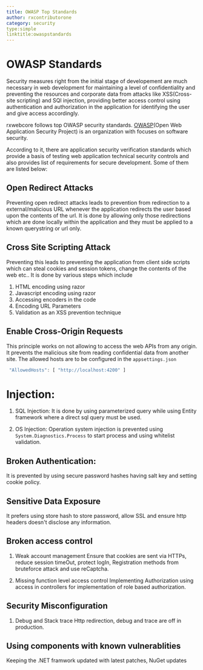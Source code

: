 ```yaml
---
title: OWASP Top Standards
author: rxcontributorone
category: security 
type:simple
linktitle:owaspstandards
---
```

# OWASP Standards

Security measures right from the initial stage of developement are much necessary in web development for maintaining a level of confidentiality and preventing the resources and corporate data from attacks like XSS(Cross-site scripting) and SQl injection, providing better access control using authentication and authorization in the application for identifying the user and give access accordingly.

rxwebcore follows top OWASP security standards. <a class="redirect-link" href="https://cheatsheetseries.owasp.org/cheatsheets/DotNet_Security_Cheat_Sheet.html">OWASP</a>(Open Web Application Security Project) is an organization with focuses on software security.

According to it, there are application security verification standards which provide a basis of testing web application technical security controls and also provides list of requirements for secure development. Some of them are listed below:

## Open Redirect Attacks
Preventing open redirect attacks leads to prevention from redirection to a external/malicious URL whenever the application redirects the user based upon the contents of the url. It is done by allowing only those redirections which are done locally within the application and they must be applied to a known querystring or url only. 

## Cross Site Scripting Attack
Preventing this leads to preventing the application from client side scripts which can steal cookies and session tokens, change the contents of the web etc.. It is done by various steps which include

1. HTML encoding using razor
2. Javascript encoding using razor
3. Accessing encoders in the code
4. Encoding URL Parameters
5. Validation as an XSS prevention technique

## Enable Cross-Origin Requests   
This principle works on not allowing to access the web APIs from any origin. It prevents the malicious site from reading confidential data from another site. The allowed hosts are to be configured in the `appsettings.json`

````js
 "AllowedHosts": [ "http://localhost:4200" ]
````

# Injection:
1) SQL Injection:
It is done by using parameterized query while using Entity framework where a direct sql query must be used. 

2) OS Injection: 
Operation system injection is prevented using `System.Diagnostics.Process` to start process and using whitelist validation.

## Broken Authentication:
It is prevented by using secure password hashes having salt key and setting cookie policy.

## Sensitive Data Exposure
It prefers using store hash to store password, allow SSL and ensure http headers doesn't disclose any information.

## Broken access control
1) Weak account management
Ensure that cookies are sent via HTTPs, reduce session timeOut, protect logIn, Registration methods from bruteforce attack and use reCaptcha.

2) Missing function level access control
Implementing Authorization using access in controllers for implementation of role based authorization.

## Security Misconfiguration
1) Debug and Stack trace
Http redirection, debug and trace are off in production.

## Using components with known vulnerablities
Keeping the .NET framwork updated with latest patches, NuGet updates





